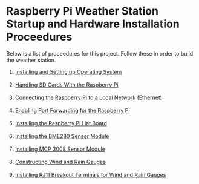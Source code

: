 # Raspberry Pi Weather Station Startup and Hardware Installation Proceedures
Below is a list of proceedures for this project. Follow these in order to build the weather station.
1. [Installing and Setting up Operating System](./setup_os.md)
<br></br>
2. [Handling SD Cards With the Raspberry Pi](./setup_sd_cards.md)
<br></br>
3. [Connecting the Raspberry Pi to  a Local Network (Ethernet)](./setup_ethernet.md)
<br></br>
4. [Enabling Port Forwarding for the Raspberry Pi](./setup_port_forwarding.md)
<br></br>
5. [Installing the Raspberry Pi Hat Board](./setup_hat_board.md)
<br></br>
6. [Installing the BME280 Sensor Module](./setup_bme280.md)
<br></br>
7. [Installing MCP 3008 Sensor Module](./setup_mcp3008.md)
<br></br>
8. [Constructing Wind and Rain Gauges](./setup_wind_rain_sensors.md)
<br></br>
9. [Installing RJ11 Breakout Terminals for Wind and Rain Gauges](./setup_rj11.md)
<br></br>

